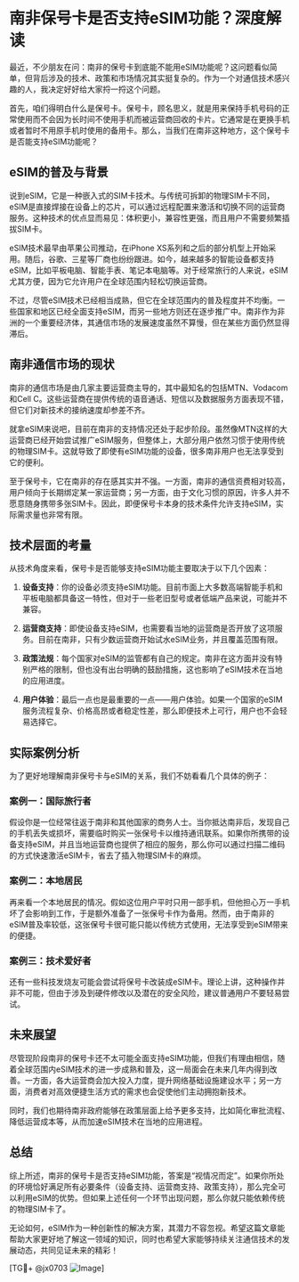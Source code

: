 # 南非保号卡是否支持eSIM功能？深度解读

最近，不少朋友在问：南非的保号卡到底能不能用eSIM功能呢？这问题看似简单，但背后涉及的技术、政策和市场情况其实挺复杂的。作为一个对通信技术感兴趣的人，我决定好好给大家捋一捋这个问题。

首先，咱们得明白什么是保号卡。保号卡，顾名思义，就是用来保持手机号码的正常使用而不会因为长时间不使用手机而被运营商回收的卡片。它通常是在更换手机或者暂时不用原手机时使用的备用卡。那么，当我们在南非这种地方，这个保号卡是否能支持eSIM功能呢？

## eSIM的普及与背景

说到eSIM，它是一种嵌入式的SIM卡技术。与传统可拆卸的物理SIM卡不同，eSIM是直接焊接在设备上的芯片，可以通过远程配置来激活和切换不同的运营商服务。这种技术的优点显而易见：体积更小，兼容性更强，而且用户不需要频繁插拔SIM卡。

eSIM技术最早由苹果公司推动，在iPhone XS系列和之后的部分机型上开始采用。随后，谷歌、三星等厂商也纷纷跟进。如今，越来越多的智能设备都支持eSIM，比如平板电脑、智能手表、笔记本电脑等。对于经常旅行的人来说，eSIM尤其方便，因为它允许用户在全球范围内轻松切换运营商。

不过，尽管eSIM技术已经相当成熟，但它在全球范围内的普及程度并不均衡。一些国家和地区已经全面支持eSIM，而另一些地方则还在逐步推广中。南非作为非洲的一个重要经济体，其通信市场的发展速度虽然不算慢，但在某些方面仍然显得滞后。

## 南非通信市场的现状

南非的通信市场是由几家主要运营商主导的，其中最知名的包括MTN、Vodacom和Cell C。这些运营商在提供传统的语音通话、短信以及数据服务方面表现不错，但它们对新技术的接纳速度却参差不齐。

就拿eSIM来说吧，目前在南非的支持情况还处于起步阶段。虽然像MTN这样的大运营商已经开始尝试推广eSIM服务，但整体上，大部分用户依然习惯于使用传统的物理SIM卡。这就导致了即使有eSIM功能的设备，很多南非用户也无法享受到它的便利。

至于保号卡，它在南非的存在感其实并不强。一方面，南非的通信资费相对较高，用户倾向于长期绑定某一家运营商；另一方面，由于文化习惯的原因，许多人并不愿意随身携带多张SIM卡。因此，即便保号卡本身的技术条件允许支持eSIM，实际需求量也非常有限。

## 技术层面的考量

从技术角度来看，保号卡是否能够支持eSIM功能主要取决于以下几个因素：

1. **设备支持**：你的设备必须支持eSIM功能。目前市面上大多数高端智能手机和平板电脑都具备这一特性，但对于一些老旧型号或者低端产品来说，可能并不兼容。
   
2. **运营商支持**：即使设备支持eSIM，也需要看当地的运营商是否开放了这项服务。目前在南非，只有少数运营商开始试水eSIM业务，并且覆盖范围有限。

3. **政策法规**：每个国家对eSIM的监管都有自己的规定。南非在这方面并没有特别严格的限制，但也没有出台明确的鼓励措施，这也影响了eSIM技术在当地的应用进度。

4. **用户体验**：最后一点也是最重要的一点——用户体验。如果一个国家的eSIM服务流程复杂、价格高昂或者稳定性差，那么即便技术上可行，用户也不会轻易选择它。

## 实际案例分析

为了更好地理解南非保号卡与eSIM的关系，我们不妨看看几个具体的例子：

### 案例一：国际旅行者
假设你是一位经常往返于南非和其他国家的商务人士。当你抵达南非后，发现自己的手机丢失或损坏，需要临时购买一张保号卡以维持通讯联系。如果你所携带的设备支持eSIM，并且当地运营商也提供了相应的服务，那么你可以通过扫描二维码的方式快速激活eSIM卡，省去了插入物理SIM卡的麻烦。

### 案例二：本地居民
再来看一个本地居民的情况。假如这位用户平时只用一部手机，但他担心万一手机坏了会影响到工作，于是额外准备了一张保号卡作为备用。然而，由于南非的eSIM普及率较低，这张保号卡很可能只能以传统方式使用，无法享受到eSIM带来的便捷。

### 案例三：技术爱好者
还有一些科技发烧友可能会尝试将保号卡改装成eSIM卡。理论上讲，这种操作并非不可能，但由于涉及到硬件修改以及潜在的安全风险，建议普通用户不要轻易尝试。

## 未来展望

尽管现阶段南非的保号卡还不太可能全面支持eSIM功能，但我们有理由相信，随着全球范围内eSIM技术的进一步成熟和普及，这一局面会在未来几年内得到改善。一方面，各大运营商会加大投入力度，提升网络基础设施建设水平；另一方面，消费者对高效便捷生活方式的需求也会促使他们主动拥抱新技术。

同时，我们也期待南非政府能够在政策层面上给予更多支持，比如简化审批流程、降低运营成本等，从而加速eSIM技术在当地的应用进程。

## 总结

综上所述，南非的保号卡是否支持eSIM功能，答案是“视情况而定”。如果你所处的环境恰好满足所有必要条件（设备支持、运营商支持、政策支持），那么完全可以利用eSIM的优势。但如果上述任何一个环节出现问题，那么你就只能依赖传统的物理SIM卡了。

无论如何，eSIM作为一种创新性的解决方案，其潜力不容忽视。希望这篇文章能帮助大家更好地了解这一领域的知识，同时也希望大家能够持续关注通信技术的发展动态，共同见证未来的精彩！

[TG💪+ @jx0703 ![Image](https://github.com/user-attachments/assets/dbca1d08-cadb-493c-b0ec-ad6f7a83f270)]